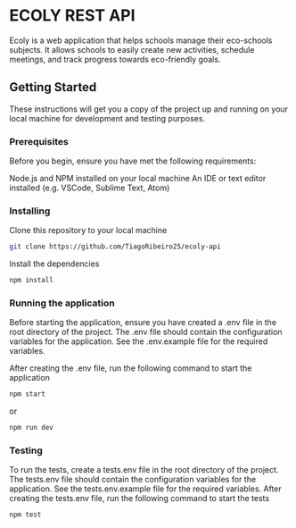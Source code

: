 # ECOLY REST API

Ecoly is a web application that helps schools manage their eco-schools subjects. It allows schools to easily create new activities, schedule meetings, and track progress towards eco-friendly goals.

## Getting Started

These instructions will get you a copy of the project up and running on your local machine for development and testing purposes.

### Prerequisites

Before you begin, ensure you have met the following requirements:

Node.js and NPM installed on your local machine
An IDE or text editor installed (e.g. VSCode, Sublime Text, Atom)

### Installing

Clone this repository to your local machine

``` bash
git clone https://github.com/TiagoRibeiro25/ecoly-api
```

Install the dependencies

``` bash
npm install
```

### Running the application

Before starting the application, ensure you have created a .env file in the root directory of the project. The .env file should contain the configuration variables for the application. See the .env.example file for the required variables.

After creating the .env file, run the following command to start the application

``` bash
npm start
```

or

``` bash
npm run dev
```

### Testing

To run the tests, create a tests.env file in the root directory of the project. The tests.env file should contain the configuration variables for the application. See the tests.env.example file for the required variables. After creating the tests.env file, run the following command to start the tests

``` bash
npm test
```
